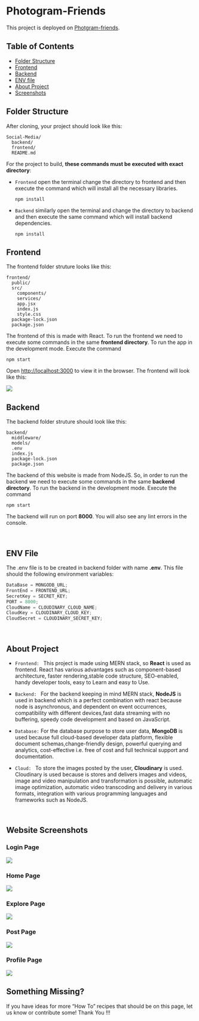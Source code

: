 # Photogram-Friends

This project is deployed on [Photgram-friends](https://photogram-friends.netlify.app/).

## Table of Contents

- [Folder Structure](#folder-structure)
- [Frontend](#frontend)
- [Backend](#backend)
- [ENV file](#env-file)
- [About Project](#about-project)
- [Screenshots](#website-screenshots)

## Folder Structure

After cloning, your project should look like this:

```
Social-Media/
  backend/
  frontend/
  README.md
```

For the project to build, **these commands must be executed with exact directory**:

- `Frontend` open the terminal change the directory to frontend and then execute the command which will install all the necessary libraries.
  ```
  npm install
  ```
- `Backend` similarly open the terminal and change the directory to backend and then execute the same command which will install backend dependencies.
  ```
  npm install
  ```

## Frontend

The frontend folder struture looks like this:

```
frontend/
  public/
  src/
    components/
    services/
    app.jsx
    index.js
    style.css
  package-lock.json
  package.json
```

The frontend of this is made with React. To run the frontend we need to execute some commands in the same **frontend directory**.
To run the app in the development mode. Execute the command

```
npm start
```

Open [http://localhost:3000](http://localhost:3000) to view it in the browser. The frontend will look like this:

<img src="https://res.cloudinary.com/dun2ywl8x/image/upload/v1684405680/Photogram-pages/home_swsjbm.png">

<br>

## Backend

The backend folder struture should look like this:

```
backend/
  middleware/
  models/
  .env
  index.js
  package-lock.json
  package.json
```

The backend of this website is made from NodeJS. So, in order to run the backend we need to execute some commands in the same **backend directory**.
To run the backend in the development mode. Execute the command

```
npm start
```

The backend will run on port **8000**. You will also see any lint errors in the console.

<br>

## ENV File

The .env file is to be created in backend folder with name **.env**. This file should the following environment variables:

```js
DataBase = MONGODB_URL;
FrontEnd = FRONTEND_URL;
SecretKey = SECRET_KEY;
PORT = 8000;
CloudName = CLOUDINARY_CLOUD_NAME;
CloudKey = CLOUDINARY_CLOUD_KEY;
CloudSecret = CLOUDINARY_SECRET_KEY;
```

<br>

## About Project

* `Frontend: ` This project is made using MERN stack, so **React** is used as frontend. React has various advantages such as component-based architecture, faster rendering,stable code structure, SEO-enabled, handy developer tools, easy to Learn and easy to Use.

* `Backend: ` For the backend keeping in mind MERN stack, **NodeJS** is used in backend which is a perfect combination with react because node is asynchronous, and dependent on event occurrences, compatibility with different devices,fast data streaming with no buffering, speedy code development and based on JavaScript.

* `Database:` For the database purpose to store user data, **MongoDB** is used because full cloud-based developer data platform, flexible document schemas,change-friendly design, powerful querying and analytics, cost-effective i.e. free of cost and full technical support and documentation.

* `Cloud: ` To store the images posted by the user, **Cloudinary** is used. Cloudinary is used because is stores and delivers images and videos, image and video manipulation and transformation is possible, automatic image optimization, automatic video transcoding and delivery in various formats, integration with various programming languages and frameworks such as NodeJS.

<br>

## Website Screenshots

### **Login Page**

<img src="https://res.cloudinary.com/dun2ywl8x/image/upload/v1684405677/Photogram-pages/login_ev63mt.png">

<br>

### **Home Page**

<img src="https://res.cloudinary.com/dun2ywl8x/image/upload/v1684405680/Photogram-pages/home_swsjbm.png">

<br>

### **Explore Page**

<img src="https://res.cloudinary.com/dun2ywl8x/image/upload/v1684405895/Photogram-pages/explore_ieu7ur.png">

<br>

### **Post Page**

<img src="https://res.cloudinary.com/dun2ywl8x/image/upload/v1684405896/Photogram-pages/post_l3nesl.png">

<br>

### **Profile Page**

<img src="https://res.cloudinary.com/dun2ywl8x/image/upload/v1684405902/Photogram-pages/profile_bhthxw.png">

<br>

## **Something Missing?**

If you have ideas for more “How To” recipes that should be on this page, let us know or contribute some! Thank You !!!
